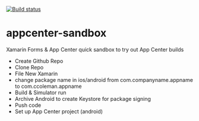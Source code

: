 [![Build status](https://build.appcenter.ms/v0.1/apps/df88f9d6-573a-42dc-aec4-d65ed58309d1/branches/main/badge)](https://appcenter.ms)

# appcenter-sandbox

Xamarin Forms &amp; App Center quick sandbox to try out App Center builds

- Create Github Repo
- Clone Repo
- File New Xamarin
- change package name in ios/android from com.companyname.appname to com.ccoleman.appname
- Build & Simulator run
- Archive Android to create Keystore for package signing
- Push code
- Set up App Center project (android)
